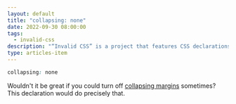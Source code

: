 ```yaml
---
layout: default
title: "collapsing: none"
date: 2022-09-30 08:00:00
tags:
  - invalid-css
description: "“Invalid CSS” is a project that features CSS declarations that are not valid and non-existing. For example, collapsing: none."
type: articles-item
---
```


```css
collapsing: none
```

Wouldn't it be great if you could turn off [collapsing margins](https://developer.mozilla.org/en-US/docs/Web/CSS/CSS_Box_Model/Mastering_margin_collapsing) sometimes? This declaration would do precisely that.
